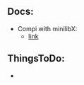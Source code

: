 ## Docs:
- Compi with minilibX:
	- [link](https://harm-smits.github.io/42docs/libs/minilibx/getting_started.html)

## ThingsToDo:
- 
